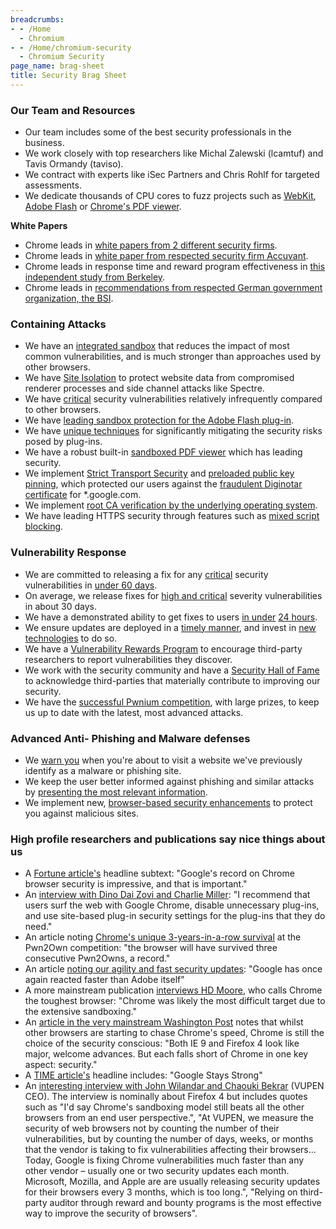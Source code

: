 ```yaml
---
breadcrumbs:
- - /Home
  - Chromium
- - /Home/chromium-security
  - Chromium Security
page_name: brag-sheet
title: Security Brag Sheet
---
```


### Our Team and Resources

*   Our team includes some of the best security professionals in the
            business.
*   We work closely with top researchers like Michal Zalewski (lcamtuf)
            and Tavis Ormandy (taviso).
*   We contract with experts like iSec Partners and Chris Rohlf for
            targeted assessments.
*   We dedicate thousands of CPU cores to fuzz projects such as
            [WebKit](http://blog.chromium.org/2012/04/fuzzing-for-security.html),
            [Adobe
            Flash](http://googleonlinesecurity.blogspot.com/2011/08/fuzzing-at-scale.html)
            or [Chrome's PDF viewer](http://j00ru.vexillium.org/).

**White Papers**

*   Chrome leads in [white papers from 2 different security
            firms](https://www.blog.google/products/chrome-enterprise/2-new-white-papers-examine-enterprise-web-browser-security/).
*   Chrome leads in [white paper from respected security firm
            Accuvant](http://www.accuvant.com/sites/default/files/AccuvantBrowserSecCompar_FINAL.pdf).
*   Chrome leads in response time and reward program effectiveness in
            [this independent study from
            Berkeley](https://www.usenix.org/system/files/conference/usenixsecurity13/sec13-paper_finifter.pdf).
*   Chrome leads in [recommendations from respected German government
            organization, the
            BSI](https://www.bsi-fuer-buerger.de/SharedDocs/Downloads/DE/BSIFB/Publikationen/BSI-E-CS_001.pdf).

### Containing Attacks

*   We have an [integrated sandbox](/Home/chromium-security/guts) that
            reduces the impact of most common vulnerabilities, and is much
            stronger than approaches used by other browsers.
*   We have [Site Isolation](/Home/chromium-security/site-isolation) to
            protect website data from compromised renderer processes and side
            channel attacks like Spectre.
*   We have [critical](/developers/severity-guidelines) security
            vulnerabilities relatively infrequently compared to other browsers.
*   We have [leading sandbox protection for the Adobe Flash
            plug-in](http://blog.chromium.org/2012/08/the-road-to-safer-more-stable-and.html).
*   We have [unique
            techniques](http://blog.chromium.org/2010/06/improving-plug-in-security.html)
            for significantly mitigating the security risks posed by plug-ins.
*   We have a robust built-in [sandboxed PDF
            viewer](http://chrome.blogspot.com/2010/11/pdf-goodness-in-chrome.html)
            which has leading security.
*   We implement [Strict Transport
            Security](https://en.wikipedia.org/wiki/HTTP_Strict_Transport_Security)
            and [preloaded public key
            pinning](http://www.imperialviolet.org/2011/05/04/pinning.html),
            which protected our users against the [fraudulent Diginotar
            certificate](https://blog.mozilla.com/security/2011/08/29/fraudulent-google-com-certificate/)
            for \*.google.com.
*   We implement [root CA verification by the underlying operating
            system](/Home/chromium-security/root-ca-policy).
*   We have leading HTTPS security through features such as [mixed
            script
            blocking](http://blog.chromium.org/2012/08/ending-mixed-scripting-vulnerabilities.html).

### Vulnerability Response

*   We are committed to releasing a fix for any
            [critical](/developers/severity-guidelines) security vulnerabilities
            in [under 60
            days](http://googleonlinesecurity.blogspot.com/2010/07/rebooting-responsible-disclosure-focus.html).
*   On average, we release fixes for [high and
            critical](/developers/severity-guidelines) severity vulnerabilities
            in about 30 days.
*   We have a demonstrated ability to get fixes to users [in
            under](http://googlechromereleases.blogspot.com/2011/03/stable-and-beta-channel-updates.html)
            [24 hours](http://twitter.com/VUPEN/status/46391969903161345).
*   We ensure updates are deployed in a [timely
            manner](http://www.techzoom.net/publications/silent-updates/), and
            invest in [new
            technologies](/developers/design-documents/software-updates-courgette)
            to do so.
*   We have a [Vulnerability Rewards
            Program](http://www.chromium.org/Home/chromium-security/vulnerability-rewards-program)
            to encourage third-party researchers to report vulnerabilities they
            discover.
*   We work with the security community and have a [Security Hall of
            Fame](http://www.chromium.org/Home/chromium-security/hall-of-fame)
            to acknowledge third-parties that materially contribute to improving
            our security.
*   We have the [successful Pwnium
            competition](http://chrome.blogspot.com/2012/03/pwnium-great-exploits-fast-patches.html),
            with large prizes, to keep us up to date with the latest, most
            advanced attacks.

### Advanced Anti- Phishing and Malware defenses

*   We [warn you](http://www.google.com/support/chrome/bin/answer.py)
            when you're about to visit a website we've previously identify as a
            malware or phishing site.
*   We keep the user better informed against phishing and similar
            attacks by [presenting the most relevant
            information](http://chrome.blogspot.com/2010/10/understanding-omnibox-for-better.html).
*   We implement new, [browser-based security
            enhancements](http://blog.chromium.org/2010/01/security-in-depth-new-security-features.html)
            to protect you against malicious sites.

### High profile researchers and publications say nice things about us

*   A [Fortune
            article's](http://tech.fortune.cnn.com/2011/03/21/google-fixes-flashs-security-issues-ahead-of-adobe/)
            headline subtext: "Google's record on Chrome browser security is
            impressive, and that is important."
*   An [interview with Dino Dai Zovi and Charlie
            Miller](http://www.h-online.com/security/features/Hackers-versus-Apple-1202598.html):
            "I recommend that users surf the web with Google Chrome, disable
            unnecessary plug-ins, and use site-based plug-in security settings
            for the plug-ins that they do need."
*   An article noting [Chrome's unique 3-years-in-a-row
            survival](http://www.computerworld.com/s/article/9214022/Google_s_Chrome_untouched_at_Pwn2Own_hack_match)
            at the Pwn2Own competition: "the browser will have survived three
            consecutive Pwn2Owns, a record."
*   An article [noting our agility and fast security
            updates](http://www.h-online.com/security/news/item/Google-closes-Flash-hole-faster-than-Adobe-1209932.html):
            "Google has once again reacted faster than Adobe itself"
*   A more mainstream publication [interviews HD
            Moore](http://content.usatoday.com/communities/technologylive/post/2011/03/20-grand-not-enough-to-entice-hackers-to-crack-google-chrome/1),
            who calls Chrome the toughest browser: "Chrome was likely the most
            difficult target due to the extensive sandboxing."
*   An [article in the very mainstream Washington
            Post](http://www.washingtonpost.com/business/apples-taking-30-percent-of-app-store-subscriptions-is-an-unkind-cut/2011/02/14/ABbMfvH_story.html)
            notes that whilst other browsers are starting to chase Chrome's
            speed, Chrome is still the choice of the security conscious: "Both
            IE 9 and Firefox 4 look like major, welcome advances. But each falls
            short of Chrome in one key aspect: security."
*   A [TIME
            article's](http://techland.time.com/2011/03/14/pwn2own-roundup-apple-fails-google-stays-strong/)
            headline includes: "Google Stays Strong"
*   An [interesting interview with John Wilandar and Chaouki
            Bekrar](http://www.securityvibes.com/community/en/blog/2011/03/25/firefox-4-and-the-state-of-browser-security--the-expert-view)
            (VUPEN CEO). The interview is nominally about Firefox 4 but includes
            quotes such as "I'd say Chrome's sandboxing model still beats all
            the other browsers from an end user perspective.", "At VUPEN, we
            measure the security of web browsers not by counting the number of
            their vulnerabilities, but by counting the number of days, weeks, or
            months that the vendor is taking to fix vulnerabilities affecting
            their browsers... Today, Google is fixing Chrome vulnerabilities
            much faster than any other vendor – usually one or two security
            updates each month. Microsoft, Mozilla, and Apple are are usually
            releasing security updates for their browsers every 3 months, which
            is too long.", "Relying on third-party auditor through reward and
            bounty programs is the most effective way to improve the security of
            browsers".